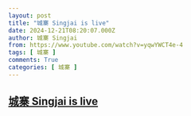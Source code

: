 ```yaml
---
layout: post
title: "城寨 Singjai is live"
date: 2024-12-21T08:20:07.000Z
author: 城寨 Singjai
from: https://www.youtube.com/watch?v=yqwYWCT4e-4
tags: [ 城寨 ]
comments: True
categories: [ 城寨 ]
---
```

<!--1734769207000-->
[城寨 Singjai is live](https://www.youtube.com/watch?v=yqwYWCT4e-4)
------

<div>

</div>
